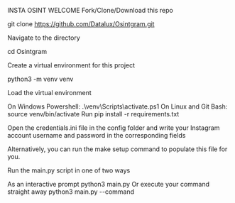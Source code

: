 INSTA OSINT WELCOME
Fork/Clone/Download this repo

git clone https://github.com/Datalux/Osintgram.git

Navigate to the directory

cd Osintgram

Create a virtual environment for this project

python3 -m venv venv

Load the virtual environment

On Windows Powershell: .\venv\Scripts\activate.ps1
On Linux and Git Bash: source venv/bin/activate
Run pip install -r requirements.txt

Open the credentials.ini file in the config folder and write your Instagram account username and password in the corresponding fields

Alternatively, you can run the make setup command to populate this file for you.

Run the main.py script in one of two ways

As an interactive prompt python3 main.py <target username>
Or execute your command straight away python3 main.py <target username> --command <command>

